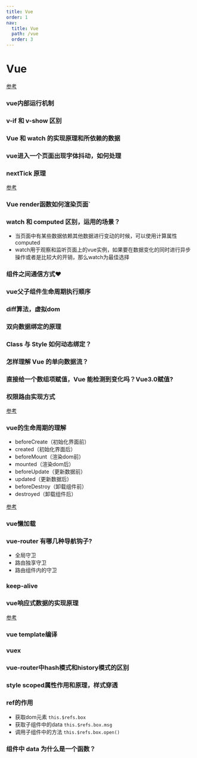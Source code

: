 ```yaml
---
title: Vue
order: 1
nav:
  title: Vue
  path: /vue
  order: 3
---
```


# Vue
[参考](https://juejin.cn/post/6844903918753808398)

### vue内部运行机制

### v-if 和 v-show 区别

### Vue 和 watch 的实现原理和所依赖的数据

### vue进入一个页面出现字体抖动，如何处理

### nextTick 原理
[参考](https://juejin.cn/post/6844903843197616136)

### Vue render函数如何渲染页面`

### watch 和 computed 区别，运用的场景？
- 当页面中有某些数据依赖其他数据进行变动的时候，可以使用计算属性computed
- watch用于观察和监听页面上的vue实例，如果要在数据变化的同时进行异步操作或者是比较大的开销，那么watch为最佳选择

### 组件之间通信方式❤️

### vue父子组件生命周期执行顺序

### diff算法，虚拟dom

### 双向数据绑定的原理

### Class 与 Style 如何动态绑定？

### 怎样理解 Vue 的单向数据流？

### 直接给一个数组项赋值，Vue 能检测到变化吗？Vue3.0赋值?

### 权限路由实现方式
[参考](https://juejin.cn/post/6844903648057622536)

### vue的生命周期的理解
- beforeCreate（初始化界面前）
- created（初始化界面后）
- beforeMount（渲染dom前）
- mounted（渲染dom后）
- beforeUpdate（更新数据前）
- updated（更新数据后）
- beforeDestroy（卸载组件前）
- destroyed（卸载组件后）

[参考](https://juejin.cn/post/6844903780736040973)

### vue懒加载

### vue-router 有哪几种导航钩子?
- 全局守卫
- 路由独享守卫
- 路由组件内的守卫

### keep-alive

### vue响应式数据的实现原理
[参考](https://juejin.cn/post/6844903760771153933)

### vue template编译

### vuex

### vue-router中hash模式和history模式的区别

### style scoped属性作用和原理，样式穿透

### ref的作用
- 获取dom元素 `this.$refs.box`
- 获取子组件中的data `this.$refs.box.msg`
- 调用子组件中的方法 `this.$refs.box.open()`

### 组件中 data 为什么是一个函数？



